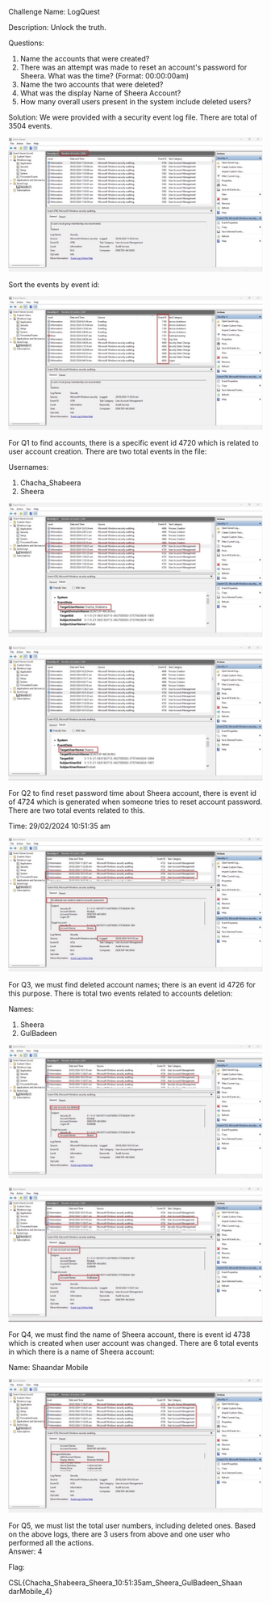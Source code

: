 ﻿Challenge Name: LogQuest 

Description: 
Unlock the truth. 

Questions: 
1. Name the accounts that were created? 
1. There was an attempt was made to reset an account's password for Sheera. What was the time? (Format: 00:00:00am) 
1. Name the two accounts that were deleted? 
1. What was the display Name of Sheera Account? 
1. How many overall users present in the system include deleted users? 

Solution: 
We were provided with a security event log file. There are total of 3504 events. 

![](001.jpeg)

Sort the events by event id: 

![](002.jpeg)

For Q1 to find accounts, there is a specific event id 4720 which is related to user account creation. There are two total events in the file: 

Usernames:  

1. Chacha\_Shabeera 
1. Sheera 

![](003.jpeg)

![](004.jpeg)

For Q2 to find reset password time about Sheera account, there is event id of 4724 which is generated when someone tries to reset account password. There are two total events related to this.  

Time: 29/02/2024 10:51:35 am 

![](005.jpeg)

For Q3, we must find deleted account names; there is an event id 4726 for this purpose. There is total two events related to accounts deletion: 

Names: 

1. Sheera 
1. GulBadeen 

![](006.jpeg)

![](007.jpeg)

For Q4, we must find the name of Sheera account, there is event id 4738 which is created when user account was changed. There are 6 total events in which there is a name of Sheera account: 

Name: Shaandar Mobile 

![](008.jpeg)

For Q5, we must list the total user numbers, including deleted ones. Based on the above logs, there are 3 users from above and one user who performed all the actions.  
Answer: 4 

Flag:

CSL{Chacha\_Shabeera\_Sheera\_10:51:35am\_Sheera\_GulBadeen\_Shaan darMobile\_4} 
